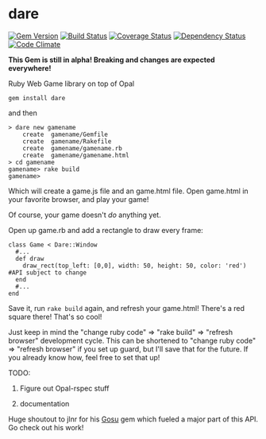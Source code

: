 dare
====
[![Gem Version](https://badge.fury.io/rb/dare.svg)](http://badge.fury.io/rb/dare)
[![Build Status](https://travis-ci.org/nicklink483/dare.svg?branch=master)](https://travis-ci.org/nicklink483/dare)
[![Coverage Status](https://coveralls.io/repos/nicklink483/dare/badge.png)](https://coveralls.io/r/nicklink483/dare)
[![Dependency Status](https://gemnasium.com/nicklink483/dare.svg)](https://gemnasium.com/nicklink483/dare)
[![Code Climate](https://codeclimate.com/github/nicklink483/dare/badges/gpa.svg)](https://codeclimate.com/github/nicklink483/dare)

**This Gem is still in alpha! Breaking and changes are expected everywhere!**

Ruby Web Game library on top of Opal

    gem install dare

and then

    > dare new gamename
        create  gamename/Gemfile
        create  gamename/Rakefile
        create  gamename/gamename.rb
        create  gamename/gamename.html
    > cd gamename
    gamename> rake build
    gamename>

Which will create a game.js file and an game.html file.  Open game.html in your favorite browser, and play your game!

Of course, your game doesn't *do* anything yet.

Open up game.rb and add a rectangle to draw every frame:

    class Game < Dare::Window
      #...
      def draw
        draw_rect(top_left: [0,0], width: 50, height: 50, color: 'red') #API subject to change
      end
      #...
    end

Save it, run `rake build` again, and refresh your game.html!  There's a red square there!  That's so cool!

Just keep in mind the "change ruby code" => "rake build" => "refresh browser" development cycle.  This can be shortened to "change ruby code" => "refresh browser" if you set up guard, but I'll save that for the future.  If you already know how, feel free to set that up!

TODO:

1. Figure out Opal-rspec stuff

2. documentation

Huge shoutout to jlnr for his [Gosu](https://github.com/jlnr/gosu) gem which fueled a major part of this API.  Go check out his work!
